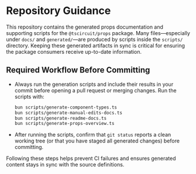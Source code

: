 # Repository Guidance

This repository contains the generated props documentation and supporting scripts for the `@tscircuit/props` package. Many files—especially under `docs/` and `generated/`—are produced by scripts inside the `scripts/` directory. Keeping these generated artifacts in sync is critical for ensuring the package consumers receive up-to-date information.

## Required Workflow Before Committing
- Always run the generation scripts and include their results in your commit before opening a pull request or merging changes. Run the scripts with:
  ```sh
  bun scripts/generate-component-types.ts
  bun scripts/generate-manual-edits-docs.ts
  bun scripts/generate-readme-docs.ts
  bun scripts/generate-props-overview.ts
  ```
- After running the scripts, confirm that `git status` reports a clean working tree (or that you have staged all generated changes) before committing.

Following these steps helps prevent CI failures and ensures generated content stays in sync with the source definitions.
